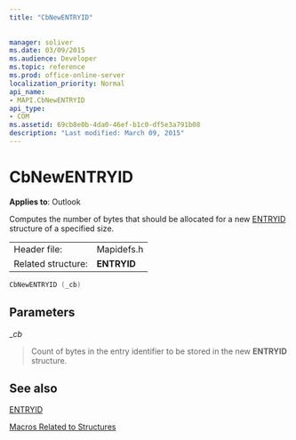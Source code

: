 ```yaml
---
title: "CbNewENTRYID"
 
 
manager: soliver
ms.date: 03/09/2015
ms.audience: Developer
ms.topic: reference
ms.prod: office-online-server
localization_priority: Normal
api_name:
- MAPI.CbNewENTRYID
api_type:
- COM
ms.assetid: 69cb8e0b-4da0-46ef-b1c0-df5e3a791b08
description: "Last modified: March 09, 2015"
---
```


# CbNewENTRYID

  
  
**Applies to**: Outlook 
  
Computes the number of bytes that should be allocated for a new [ENTRYID](entryid.md) structure of a specified size. 
  
|||
|:-----|:-----|
|Header file:  <br/> |Mapidefs.h  <br/> |
|Related structure:  <br/> |**ENTRYID** <br/> |
   
```cpp
CbNewENTRYID (_cb)
```

## Parameters

 __cb_
  
> Count of bytes in the entry identifier to be stored in the new **ENTRYID** structure. 
    
## See also



[ENTRYID](entryid.md)


[Macros Related to Structures](macros-related-to-structures.md)

